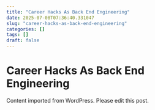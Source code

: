 ```yaml
---
title: "Career Hacks As Back End Engineering"
date: 2025-07-08T07:36:40.331047
slug: "career-hacks-as-back-end-engineering"
categories: []
tags: []
draft: false
---
```


# Career Hacks As Back End Engineering

Content imported from WordPress. Please edit this post.
